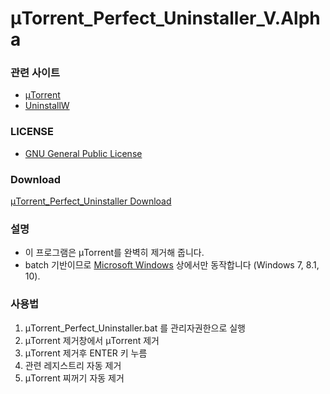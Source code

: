 # μTorrent_Perfect_Uninstaller_V.Alpha

### 관련 사이트

* [μTorrent](https://www.utorrent.com)
* [UninstallW](http://www.installmate.com/support/uninstall.htm)

### LICENSE

* [GNU General Public License](https://www.gnu.org/licenses/licenses.html)

### Download

[μTorrent_Perfect_Uninstaller Download](https://github.com/NewPremium/uTorrent_Perfect_Uninstaller_V.Alpha/archive/master.zip)

### 설명

* 이 프로그램은 μTorrent를 완벽히 제거해 줍니다.
* batch 기반이므로 [Microsoft Windows](https://www.microsoft.com/) 상에서만 동작합니다 (Windows 7, 8.1, 10).

### 사용법

1. μTorrent_Perfect_Uninstaller.bat 를 관리자권한으로 실행
2. μTorrent 제거창에서 μTorrent 제거
3. μTorrent 제거후 ENTER 키 누름
4. 관련 레지스트리 자동 제거
5. μTorrent 찌꺼기 자동 제거
